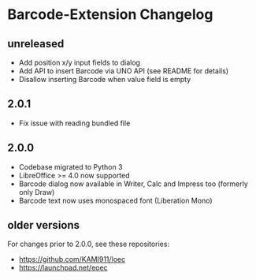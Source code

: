 # Barcode-Extension Changelog

## unreleased
* Add position x/y input fields to dialog
* Add API to insert Barcode via UNO API (see README for details)
* Disallow inserting Barcode when value field is empty

## 2.0.1
* Fix issue with reading bundled file

## 2.0.0
* Codebase migrated to Python 3
* LibreOffice >= 4.0 now supported
* Barcode dialog now available in Writer, Calc and Impress too (formerly only Draw)
* Barcode text now uses monospaced font (Liberation Mono)

## older versions

For changes prior to 2.0.0, see these repositories:
* https://github.com/KAMI911/loec
* https://launchpad.net/eoec
